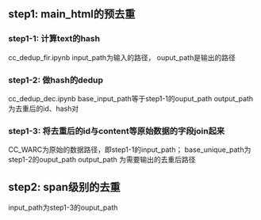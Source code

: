 ## step1: main_html的预去重
### step1-1: 计算text的hash
cc_dedup_fir.ipynb
input_path为输入的路径， ouput_path是输出的路径
### step1-2: 做hash的dedup
cc_dedup_dec.ipynb
base_input_path等于step1-1的ouput_path
output_path为去重后的id、hash对
### step1-3: 将去重后的id与content等原始数据的字段join起来
CC_WARC为原始的数据路径，即step1-1的input_path；
base_unique_path为step1-2的ouput_path
output_path 为需要输出的去重后路径

## step2: span级别的去重
input_path为step1-3的ouput_path
